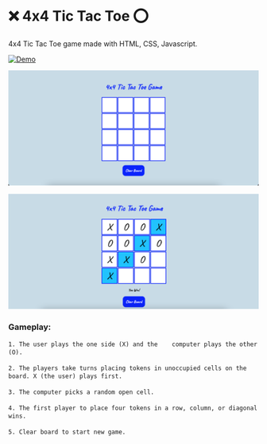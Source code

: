 # :x: 4x4 Tic Tac Toe :o:

4x4 Tic Tac Toe game made with HTML, CSS, Javascript.

 [![Demo](https://img.shields.io/badge/Demo-informational?style=for-the-badge&logo=github)](nanifour.github.io/4x4-tictactoe/)

![screenshot](images/game.png)

![screenshot](images/win.png)


### Gameplay:

    1. The user plays the one side (X) and the    computer plays the other (O).

    2. The players take turns placing tokens in unoccupied cells on the board. X (the user) plays first.

    3. The computer picks a random open cell.

    4. The first player to place four tokens in a row, column, or diagonal wins.
    
    5. Clear board to start new game.
